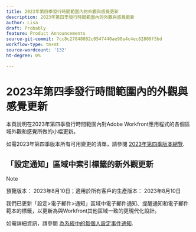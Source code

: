 ```yaml
---
title: 2023年第四季發行時間範圍內的外觀與感覺更新
description: 2023年第四季發行時間範圍內的外觀與感覺更新
author: Lisa
draft: Probably
feature: Product Announcements
source-git-commit: 7cc8c27848082c0547440ae98e4c4ec62809f5bd
workflow-type: tm+mt
source-wordcount: '132'
ht-degree: 0%

---
```



# 2023年第四季發行時間範圍內的外觀與感覺更新

本頁說明在2023年第四季發行時間範圍內對Adobe Workfront應用程式的各個區域外觀和感覺所做的小幅更新。

如需2023年第四季版本所有可用變更的清單，請參閱 [2023年第四季版本總覽](/help/quicksilver/product-announcements/product-releases/23-q4-release-activity/23-q4-release-overview.md).

## 「設定通知」區域中索引標籤的新外觀更新

>[!NOTE]
>
>預覽版本： 2023年8月10日；適用於所有客戶的生產版本： 2023年8月10日

我們已更新「設定>電子郵件>通知」區域中電子郵件通知、提醒通知和電子郵件範本的標籤，以更新為與Workfront其他區域一致的更現代化設計。

如需詳細資訊，請參閱 [為系統中的每個人設定事件通知](/help/quicksilver/administration-and-setup/manage-workfront/emails/configure-event-notifications-for-everyone-in-the-system.md).
